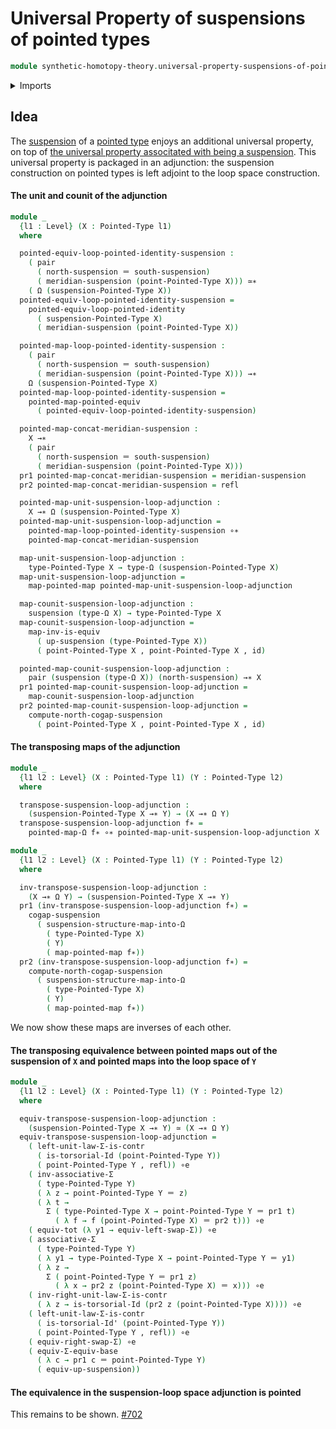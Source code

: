 # Universal Property of suspensions of pointed types

```agda
module synthetic-homotopy-theory.universal-property-suspensions-of-pointed-types where
```

<details><summary>Imports</summary>

```agda
open import foundation.contractible-types
open import foundation.dependent-pair-types
open import foundation.equivalences
open import foundation.function-types
open import foundation.functoriality-dependent-pair-types
open import foundation.identity-types
open import foundation.type-arithmetic-dependent-pair-types
open import foundation.universe-levels

open import structured-types.pointed-equivalences
open import structured-types.pointed-maps
open import structured-types.pointed-types

open import synthetic-homotopy-theory.functoriality-loop-spaces
open import synthetic-homotopy-theory.loop-spaces
open import synthetic-homotopy-theory.suspensions-of-pointed-types
open import synthetic-homotopy-theory.suspensions-of-types
```

</details>

## Idea

The [suspension](synthetic-homotopy-theory.suspensions-of-types.md) of a
[pointed type](structured-types.pointed-types.md) enjoys an additional universal
property, on top of
[the universal property associtated with being a suspension](synthetic-homotopy-theory.universal-property-suspensions.md).
This universal property is packaged in an adjunction: the suspension
construction on pointed types is left adjoint to the loop space construction.

#### The unit and counit of the adjunction

```agda
module _
  {l1 : Level} (X : Pointed-Type l1)
  where

  pointed-equiv-loop-pointed-identity-suspension :
    ( pair
      ( north-suspension ＝ south-suspension)
      ( meridian-suspension (point-Pointed-Type X))) ≃∗
    ( Ω (suspension-Pointed-Type X))
  pointed-equiv-loop-pointed-identity-suspension =
    pointed-equiv-loop-pointed-identity
      ( suspension-Pointed-Type X)
      ( meridian-suspension (point-Pointed-Type X))

  pointed-map-loop-pointed-identity-suspension :
    ( pair
      ( north-suspension ＝ south-suspension)
      ( meridian-suspension (point-Pointed-Type X))) →∗
    Ω (suspension-Pointed-Type X)
  pointed-map-loop-pointed-identity-suspension =
    pointed-map-pointed-equiv
      ( pointed-equiv-loop-pointed-identity-suspension)

  pointed-map-concat-meridian-suspension :
    X →∗
    ( pair
      ( north-suspension ＝ south-suspension)
      ( meridian-suspension (point-Pointed-Type X)))
  pr1 pointed-map-concat-meridian-suspension = meridian-suspension
  pr2 pointed-map-concat-meridian-suspension = refl

  pointed-map-unit-suspension-loop-adjunction :
    X →∗ Ω (suspension-Pointed-Type X)
  pointed-map-unit-suspension-loop-adjunction =
    pointed-map-loop-pointed-identity-suspension ∘∗
    pointed-map-concat-meridian-suspension

  map-unit-suspension-loop-adjunction :
    type-Pointed-Type X → type-Ω (suspension-Pointed-Type X)
  map-unit-suspension-loop-adjunction =
    map-pointed-map pointed-map-unit-suspension-loop-adjunction

  map-counit-suspension-loop-adjunction :
    suspension (type-Ω X) → type-Pointed-Type X
  map-counit-suspension-loop-adjunction =
    map-inv-is-equiv
      ( up-suspension (type-Pointed-Type X))
      ( point-Pointed-Type X , point-Pointed-Type X , id)

  pointed-map-counit-suspension-loop-adjunction :
    pair (suspension (type-Ω X)) (north-suspension) →∗ X
  pr1 pointed-map-counit-suspension-loop-adjunction =
    map-counit-suspension-loop-adjunction
  pr2 pointed-map-counit-suspension-loop-adjunction =
    compute-north-cogap-suspension
      ( point-Pointed-Type X , point-Pointed-Type X , id)
```

#### The transposing maps of the adjunction

```agda
module _
  {l1 l2 : Level} (X : Pointed-Type l1) (Y : Pointed-Type l2)
  where

  transpose-suspension-loop-adjunction :
    (suspension-Pointed-Type X →∗ Y) → (X →∗ Ω Y)
  transpose-suspension-loop-adjunction f∗ =
    pointed-map-Ω f∗ ∘∗ pointed-map-unit-suspension-loop-adjunction X

module _
  {l1 l2 : Level} (X : Pointed-Type l1) (Y : Pointed-Type l2)
  where

  inv-transpose-suspension-loop-adjunction :
    (X →∗ Ω Y) → (suspension-Pointed-Type X →∗ Y)
  pr1 (inv-transpose-suspension-loop-adjunction f∗) =
    cogap-suspension
      ( suspension-structure-map-into-Ω
        ( type-Pointed-Type X)
        ( Y)
        ( map-pointed-map f∗))
  pr2 (inv-transpose-suspension-loop-adjunction f∗) =
    compute-north-cogap-suspension
      ( suspension-structure-map-into-Ω
        ( type-Pointed-Type X)
        ( Y)
        ( map-pointed-map f∗))
```

We now show these maps are inverses of each other.

#### The transposing equivalence between pointed maps out of the suspension of `X` and pointed maps into the loop space of `Y`

```agda
module _
  {l1 l2 : Level} (X : Pointed-Type l1) (Y : Pointed-Type l2)
  where

  equiv-transpose-suspension-loop-adjunction :
    (suspension-Pointed-Type X →∗ Y) ≃ (X →∗ Ω Y)
  equiv-transpose-suspension-loop-adjunction =
    ( left-unit-law-Σ-is-contr
      ( is-torsorial-Id (point-Pointed-Type Y))
      ( point-Pointed-Type Y , refl)) ∘e
    ( inv-associative-Σ
      ( type-Pointed-Type Y)
      ( λ z → point-Pointed-Type Y ＝ z)
      ( λ t →
        Σ ( type-Pointed-Type X → point-Pointed-Type Y ＝ pr1 t)
          ( λ f → f (point-Pointed-Type X) ＝ pr2 t))) ∘e
    ( equiv-tot (λ y1 → equiv-left-swap-Σ)) ∘e
    ( associative-Σ
      ( type-Pointed-Type Y)
      ( λ y1 → type-Pointed-Type X → point-Pointed-Type Y ＝ y1)
      ( λ z →
        Σ ( point-Pointed-Type Y ＝ pr1 z)
          ( λ x → pr2 z (point-Pointed-Type X) ＝ x))) ∘e
    ( inv-right-unit-law-Σ-is-contr
      ( λ z → is-torsorial-Id (pr2 z (point-Pointed-Type X)))) ∘e
    ( left-unit-law-Σ-is-contr
      ( is-torsorial-Id' (point-Pointed-Type Y))
      ( point-Pointed-Type Y , refl)) ∘e
    ( equiv-right-swap-Σ) ∘e
    ( equiv-Σ-equiv-base
      ( λ c → pr1 c ＝ point-Pointed-Type Y)
      ( equiv-up-suspension))
```

#### The equivalence in the suspension-loop space adjunction is pointed

This remains to be shown.
[#702](https://github.com/UniMath/agda-unimath/issues/702)
